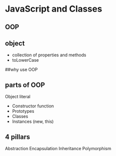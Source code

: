 # JavaScript and Classes

## OOP

## object
- collection of properties and methods
- toLowerCase

##why use OOP

## parts of OOP
Object literal

- Constructor function
- Prototypes 
- Classes
- Instances (new, this)

## 4 pillars
Abstraction
Encapsulation
Inheritance
Polymorphism
